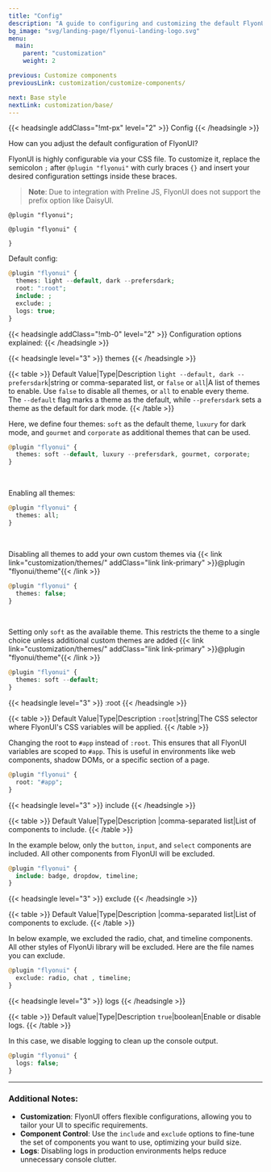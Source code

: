 ```yaml
---
title: "Config"
description: "A guide to configuring and customizing the default FlyonUI and Tailwind CSS options and styles."
bg_image: "svg/landing-page/flyonui-landing-logo.svg"
menu:
  main:
    parent: "customization"
    weight: 2

previous: Customize components
previousLink: customization/customize-components/

next: Base style
nextLink: customization/base/
---
```


<!-------------------- Config -------------------->

{{< headsingle addClass="!mt-px" level="2" >}} Config {{< /headsingle >}}

How can you adjust the default configuration of FlyonUI?

FlyonUI is highly configurable via your CSS file. To customize it, replace the semicolon `;` after `@plugin "flyonui"` with curly braces `{}` and insert your desired configuration settings inside these braces.

> **Note**: Due to integration with Preline JS, FlyonUI does not support the prefix option like DaisyUI.


<div class="mockup-code not-prose mb-4 before:content-none bg-[#272822]">
  <pre data-prefix="-" class="text-sm text-error"><code>@plugin "flyonui";</code></pre>
  <pre data-prefix="+" class="text-sm text-success"><code>@plugin "flyonui" {</code></pre>
  <pre data-prefix="+" class="text-sm text-success"><code>}</code></pre>
</div>

Default config:


```php
@plugin "flyonui" {
  themes: light --default, dark --prefersdark;
  root: ":root";
  include: ;
  exclude: ;
  logs: true;
}
```

{{< headsingle addClass="!mb-0" level="2" >}} Configuration options explained: {{< /headsingle >}}

<!-- themes -->

{{< headsingle level="3" >}} themes {{< /headsingle >}}

{{< table >}}
Default Value|Type|Description
`light --default, dark --prefersdark`|string or comma-separated list, or `false` or `all`|A list of themes to enable. Use `false` to disable all themes, or `all` to enable every theme. The `--default` flag marks a theme as the default, while `--prefersdark` sets a theme as the default for dark mode.
{{< /table >}}

Here, we define four themes: `soft` as the default theme, `luxury` for dark mode, and `gourmet` and `corporate` as additional themes that can be used.

```php
@plugin "flyonui" {
  themes: soft --default, luxury --prefersdark, gourmet, corporate;
}
```
<br/>

Enabling all themes:

```php
@plugin "flyonui" {
  themes: all;
}
```

<br/>

Disabling all themes to add your own custom themes via {{< link link="customization/themes/" addClass="link link-primary" >}}@plugin "flyonui/theme"{{< /link >}}

```php
@plugin "flyonui" {
  themes: false;
}
```
<br/>

Setting only `soft` as the available theme. This restricts the theme to a single choice unless additional custom themes are added {{< link link="customization/themes/" addClass="link link-primary" >}}@plugin "flyonui/theme"{{< /link >}}

```php
@plugin "flyonui" {
  themes: soft --default;
}
```

<!-- :root -->

{{< headsingle level="3" >}} :root {{< /headsingle >}}

{{< table >}}
Default Value|Type|Description
`:root`|string|The CSS selector where FlyonUI's CSS variables will be applied.
{{< /table >}}

Changing the root to `#app` instead of `:root`. This ensures that all FlyonUI variables are scoped to `#app`. This is useful in environments like web components, shadow DOMs, or a specific section of a page.

```php
@plugin "flyonui" {
  root: "#app";
}
```

<!-- include -->

{{< headsingle level="3" >}} include {{< /headsingle >}}

{{< table >}}
Default Value|Type|Description
|comma-separated list|List of components to include.
{{< /table >}}

In the example below, only the `button`, `input`, and `select` components are included. All other components from FlyonUI will be excluded.

```php
@plugin "flyonui" {
  include: badge, dropdow, timeline;
}
```
<!-- exclude -->

{{< headsingle level="3" >}} exclude {{< /headsingle >}}

{{< table >}}
Default Value|Type|Description
|comma-separated list|List of components to exclude.
{{< /table >}}

In below example, we excluded the radio, chat, and timeline components. All other styles of FlyonUi library will be excluded.
Here are the file names you can exclude.

```php
@plugin "flyonui" {
  exclude: radio, chat , timeline;
}
```
<!-- logs -->

{{< headsingle level="3" >}} logs {{< /headsingle >}}

{{< table >}}
Default value|Type|Description
`true`|boolean|Enable or disable logs.
{{< /table >}}

In this case, we disable logging to clean up the console output.

```php
@plugin "flyonui" {
  logs: false;
}
```
---

### Additional Notes:

- **Customization**: FlyonUI offers flexible configurations, allowing you to tailor your UI to specific requirements.
- **Component Control**: Use the `include` and `exclude` options to fine-tune the set of components you want to use, optimizing your build size.
- **Logs**: Disabling logs in production environments helps reduce unnecessary console clutter.
